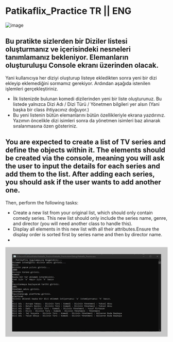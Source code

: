 # Patikaflix_Practice TR || ENG

![image](https://github.com/user-attachments/assets/6b596d6d-5594-4984-a22d-af890b9bc666)

## Bu pratikte sizlerden bir Diziler listesi oluşturmanız ve içerisindeki nesneleri tanımlamanız bekleniyor. Elemanların oluşturuluşu Console ekranı üzerinden olacak.
Yani kullanıcıya her diziyi oluşturup listeye ekledikten sonra yeni bir dizi ekleyip eklemediğini sormamız gerekiyor.
Ardından aşağıda istenilen işlemleri gerçekleştiriniz.
- İlk listenizde bulunan komedi dizilerinden yeni bir liste oluşturunuz. Bu listede yalnızca Dizi Adı / Dizi Türü / Yönetmen bilgileri yer alsın (Yani başka bir class ihtiyacınız doğuyor.)
- Bu yeni listenin bütün elemanlarını bütün özellikleriyle ekrana yazdırınız. Yazımın öncelikle dizi isimleri sonra da yönetmen isimleri baz alınarak sıralanmasına özen gösteriniz.

## You are expected to create a list of TV series and define the objects within it. The elements should be created via the console, meaning you will ask the user to input the details for each series and add them to the list. After adding each series, you should ask if the user wants to add another one.
Then, perform the following tasks:
- Create a new list from your original list, which should only contain comedy series. This new list should only include the series name, genre, and director (you will need another class to handle this).
- Display all elements in this new list with all their attributes.Ensure the display order is sorted first by series name and then by director name.
- 
![image](https://github.com/NihatNadir/Patikaflix_Practice/blob/master/Patikaflix.jpg)

  
